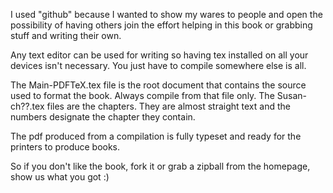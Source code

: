 I used "github" because I wanted to show my wares to people and open the possibility of having others join the effort helping in this book or grabbing stuff and writing their own.

Any text editor can be used for writing so having tex installed on all your devices isn't necessary. You just have to compile somewhere else is all.

The Main-PDFTeX.tex file is the root document that contains the source used to format the book. Always compile from that file only. The Susan-ch??.tex files are the chapters. They are almost straight text and the numbers designate the chapter they contain.

The pdf produced from a compilation is fully typeset and ready for the printers to produce books. 

So if you don't like the book, fork it or grab a zipball from the homepage, show us what you got :)
